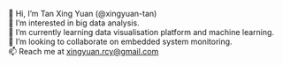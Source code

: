 👋 Hi, I’m Tan Xing Yuan (@xingyuan-tan) <br />
👀 I’m interested in big data analysis. <br />
🌱 I’m currently learning data visualisation platform and machine learning.<br />
💞️ I’m looking to collaborate on embedded system monitoring.<br />
📫 Reach me at xingyuan.rcy@gmail.com
